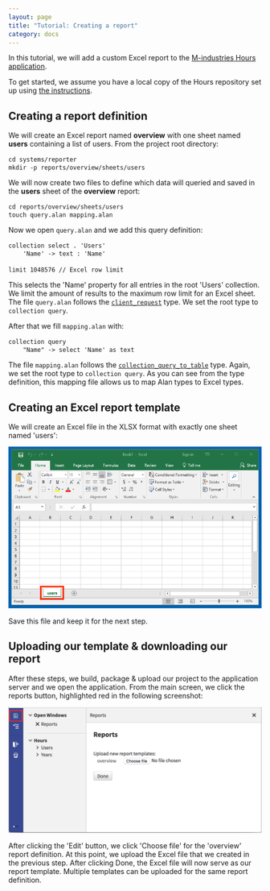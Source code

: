 ```yaml
---
layout: page
title: "Tutorial: Creating a report"
category: docs
---
```


In this tutorial, we will add a custom Excel report to the [M-industries Hours application](https://github.com/M-industries/Hours).

To get started, we assume you have a local copy of the Hours repository set up using [the instructions](https://alan-platform.com/pages/tuts/readme.html).

## Creating a report definition

We will create an Excel report named **overview** with one sheet named **users** containing a list of users. From the project root directory:

```
cd systems/reporter
mkdir -p reports/overview/sheets/users
```

We will now create two files to define which data will queried and saved in the **users** sheet of the **overview** report:

```
cd reports/overview/sheets/users
touch query.alan mapping.alan
```

Now we open `query.alan` and we add this query definition:

```
collection select . 'Users'
	'Name' -> text : 'Name'

limit 1048576 // Excel row limit
```

This selects the 'Name' property for all entries in the root 'Users' collection. We limit the amount of results to the maximum row limit for an Excel sheet. The file `query.alan` follows the [`client_request`](https://alan-platform.com/pages/docs/model/32/client_request/grammar.html#root) type. We set the root type to `collection query`.

After that we fill `mapping.alan` with:

```
collection query
	"Name" -> select 'Name' as text
```

The file `mapping.alan` follows the [`collection_query_to_table`](https://alan-platform.com/pages/docs/model/32/collection_query_to_table/grammar.html#root) type. Again, we set the root type to `collection query`. As you can see from the type definition, this mapping file allows us to map Alan types to Excel types.

## Creating an Excel report template

We will create an Excel file in the XLSX format with exactly one sheet named 'users':

![](report2.png)

Save this file and keep it for the next step.

## Uploading our template & downloading our report

After these steps, we build, package & upload our project to the application server and we open the application. From the main screen, we click the reports button, highlighted red in the following screenshot:

![](report1.png)

After clicking the 'Edit' button, we click 'Choose file' for the 'overview' report definition. At this point, we upload the Excel file that we created in the previous step. After clicking Done, the Excel file will now serve as our report template. Multiple templates can be uploaded for the same report definition.

